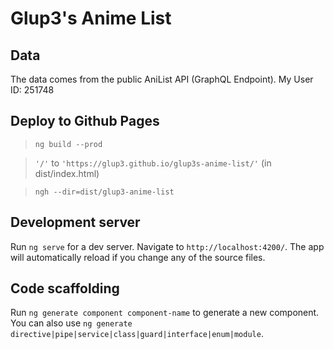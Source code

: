 # Glup3's Anime List

## Data

The data comes from the public AniList API (GraphQL Endpoint). My User ID: 251748

## Deploy to Github Pages

> `ng build --prod`

> `'/'` to `'https://glup3.github.io/glup3s-anime-list/'` (in dist/index.html)

> `ngh --dir=dist/glup3-anime-list`

## Development server

Run `ng serve` for a dev server. Navigate to `http://localhost:4200/`. The app will automatically reload if you change any of the source files.

## Code scaffolding

Run `ng generate component component-name` to generate a new component. You can also use `ng generate directive|pipe|service|class|guard|interface|enum|module`.
